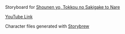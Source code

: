 Storyboard for [Shounen yo, Tokkou no Sakigake to Nare](https://osu.ppy.sh/s/562169)

[YouTube Link](https://youtu.be/P1RW9A5wZPw)

Character files generated with [Storybrew](https://github.com/Damnae/storybrew)
